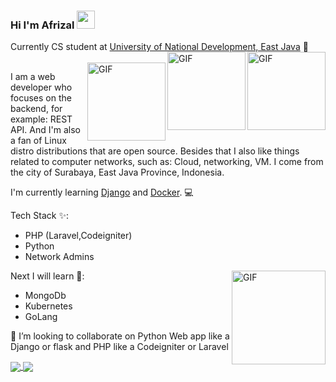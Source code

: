 ### Hi I'm Afrizal <img src="https://github.com/TheDudeThatCode/TheDudeThatCode/blob/master/Assets/Hi.gif" width="29px">

Currently CS student at [University of National Development, East Java](https://upnjatim.ac.id) 📖 <br>
<img align="right" alt="GIF" height="125px" src="https://i.giphy.com/media/LMt9638dO8dftAjtco/200.webp" />
<img align="right" alt="GIF" height="125px" src="https://i.giphy.com/media/JqDcpPX8vWahUny0pE/giphy.webp" /><br>
<img align="right" alt="GIF" height="125px" src="https://whiteundoblack.files.wordpress.com/2017/04/swarmnado.gif" />


I am a web developer who focuses on the backend, for example: REST API. And I'm also a fan of Linux distro distributions that are open source. Besides that I also like things related to computer networks, such as: Cloud, networking, VM. I come from the city of Surabaya, East Java Province, Indonesia.

I'm currently learning [Django](https://www.djangoproject.com/) and [Docker](https://www.docker.com/). 💻

Tech Stack ✨: 
- PHP (Laravel,Codeigniter)
- Python 
- Network Admins

<img align="right" alt="GIF" height="150px" src="https://i.giphy.com/media/ZVik7pBtu9dNS/200w.webp" />

Next I will learn 🎯:
- MongoDb
- Kubernetes
- GoLang

👯 I’m looking to collaborate on Python Web app like a Django or flask and PHP like a Codeigniter or Laravel

<a href="https://github.com/arryaaas/afrizal423">
  <img align="center" src="https://github-readme-stats.vercel.app/api/top-langs/?username=afrizal423&hide=javascript&title_color=a7cbd5&icon_color=a7cbd5&text_color=ffffff&bg_color=2d3748" />
</a>
<a href="https://github.com/arryaaas/afrizal423">
  <img align="center" src="https://github-readme-stats.vercel.app/api?username=afrizal423&show_icons=true&line_height=20&title_color=94e375&icon_color=94e375&text_color=ffffff&bg_color=2d3748" />
</a> 

<!--[![🦉 Afrizal's github stats](https://github-readme-stats.vercel.app/api?username=afrizal423&show_icons=true&hide_border=true&hide=issues)](https://github.com/afrizal423) -->





<!--
**afrizal423/afrizal423** is a ✨ _special_ ✨ repository because its `README.md` (this file) appears on your GitHub profile.

Here are some ideas to get you started:

- 🔭 I’m currently working on ...
- 🌱 I’m currently learning ...
- 👯 I’m looking to collaborate on ...
- 🤔 I’m looking for help with ...
- 💬 Ask me about ...
- 📫 How to reach me: ...
- 😄 Pronouns: ...
- ⚡ Fun fact: ...
-->
<!--
**afrizal423/afrizal423** is a ✨ _special_ ✨ repository because its `README.md` (this file) appears on your GitHub profile.

Here are some ideas to get you started:

- 🔭 I’m currently working on ...
- 🌱 I’m currently learning ...
- 👯 I’m looking to collaborate on ...
- 🤔 I’m looking for help with ...
- 💬 Ask me about ...
- 📫 How to reach me: ...
- 😄 Pronouns: ...
- ⚡ Fun fact: ...
-->
